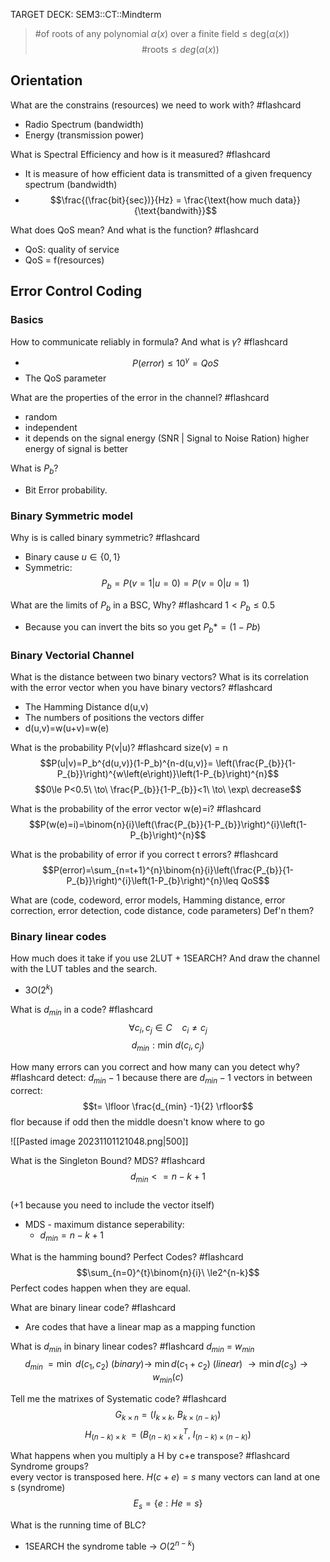  TARGET DECK: SEM3::CT::Mindterm

> #of roots of any polynomial $\alpha(x)$ over a finite field $\leq$ deg($\alpha(x)$) 
$$\text{\#roots}\leq deg(\alpha(x)) $$

Orientation
--

What are the constrains (resources) we need to work with? #flashcard 
- Radio Spectrum (bandwidth)
- Energy (transmission power)
<!--ID: 1698832836407-->


What is Spectral Efficiency and how is it measured? #flashcard 
- It is measure of how efficient data is transmitted of a given frequency spectrum (bandwidth)
- $$\frac{(\frac{bit}{sec})}{Hz} = \frac{\text{how much data}}{\text{bandwith}}$$
<!--ID: 1698832836421-->

What does QoS mean? 
And what is the function? #flashcard 
- QoS: quality of service
- QoS = f(resources)
<!--ID: 1698832945496-->



Error Control Coding
--

### Basics

How to communicate reliably in formula? 
And what is $\gamma$? #flashcard 
- $$P(error) \leq 10^\gamma = QoS$$
- The QoS parameter
<!--ID: 1698833374820-->


What are the properties of the error in the channel? #flashcard 
- random
- independent
- it depends on the signal energy (SNR | Signal to Noise Ration) higher energy of signal is better
<!--ID: 1698833374828-->

What is $P_b$?
- Bit Error probability.

### Binary Symmetric model

Why is is called binary symmetric? #flashcard 
- Binary cause $u \in \{0,1\}$
- Symmetric:
$$P_b = P(v=1|u=0)=P(v=0|u=1)$$
<!--ID: 1698833905932-->


What are the limits of $P_b$ in a BSC, Why? #flashcard 
$1 < P_b \leq 0.5$
- Because you can invert the bits so you get $P_b*=(1 -Pb)$
<!--ID: 1698834009728-->


### Binary Vectorial Channel 

What is the distance between two binary vectors?
What is its correlation with the error vector when you have binary vectors? #flashcard 
- The Hamming Distance d(u,v)
- The numbers of positions the vectors differ
- d(u,v)=w(u+v)=w(e)
<!--ID: 1698834966499-->


What is the probability P(v|u)? #flashcard 
size(v) =  n
$$P(u|v)=P_b^{d(u,v)}(1-P_b)^{n-d(u,v)}= \left(\frac{P_{b}}{1-P_{b}}\right)^{w\left(e\right)}\left(1-P_{b}\right)^{n}$$
$$0\le P<0.5\ \to\ \frac{P_{b}}{1-P_{b}}<1\ \to\ \exp\ decrease$$
<!--ID: 1698834966509-->


What is the probability of the error vector w(e)=i? #flashcard 
$$P(w(e)=i)=\binom{n}{i}\left(\frac{P_{b}}{1-P_{b}}\right)^{i}\left(1-P_{b}\right)^{n}$$
<!--ID: 1698836218527-->



What is the probability of error if you correct t errors? #flashcard 
$$P(error)=\sum_{n=t+1}^{n}\binom{n}{i}\left(\frac{P_{b}}{1-P_{b}}\right)^{i}\left(1-P_{b}\right)^{n}\leq QoS$$
<!--ID: 1698836218535-->


What are (code, codeword, error models, Hamming distance, error correction, error detection, code distance, code parameters) Def'n them?

### Binary linear codes

How much does it take if you use 2LUT + 1SEARCH?
And draw the channel with the LUT tables and the search.
- $3 O(2^k)$

What is $d_{min}$ in a code? #flashcard 
$$\forall c_i,c_j \in C~~~~c_i\neq c_j$$
$$d_{min}: \text{min } d(c_i,c_j)$$
<!--ID: 1698837073864-->


How many errors can you correct and how many can you detect why? #flashcard 
detect: $d_{min}-1$  because there are $d_{min}-1$ vectors in between
correct: $$t= \lfloor \frac{d_{min} -1}{2} \rfloor$$ 
flor because if odd then the middle doesn't know where to go
<!--ID: 1708870446189-->



![[Pasted image 20231101121048.png|500]]
<!--ID: 1698837073872-->


What is the Singleton Bound? MDS? #flashcard 
$$d_{min}<= n-k+1$$  
(+1 because you need to include the vector itself)
- MDS - maximum distance seperability:
	- $d_{min} = n-k+1$
<!--ID: 1699201809738-->


What is the hamming bound? Perfect Codes? #flashcard 
$$\sum_{n=0}^{t}\binom{n}{i}\ \le2^{n-k}$$
Perfect codes happen when they are equal.
<!--ID: 1699201809748-->




What are binary linear code? #flashcard 
- Are codes that have a linear map as a mapping function
<!--ID: 1699201809755-->



What is $d_{min}$ in binary linear codes? #flashcard 
$d_{min}$ = $w_{min}$ 
$$d_{min\ }=\min\ d\left(c_{1},c_{2}\right)\ \left(binary\right)\to\ \min d\left(c_{1}+c_{2}\right)\ \left(linear\right)\ \to\min d\left(c_{3}\right)\to w_{min}\left(c\right)$$
<!--ID: 1699201809762-->


Tell me the matrixes of Systematic code? #flashcard 
$$G_{k\times n}=\left(I_{k\times k},\ B_{k\times\left(n-k\right)}\right)$$
$$H_{\left(n-k\right)\times k\ }=\left(B_{\left(n-k\right)\times k}^{T},\ I_{\left(n-k\right)\times\left(n-k\right)}\right)$$
<!--ID: 1699201809768-->


What happens when you multiply a H by c+e transpose? #flashcard 
Syndrome groups?  
every vector is transposed here.
$H\left(c+e\right)=s$ many vectors can land at one s (syndrome)
$$E_s =\{e: He = s\}$$
<!--ID: 1699201809775-->


What is the running time of BLC?
- 1SEARCH the syndrome table -> $O(2^{n-k})$
